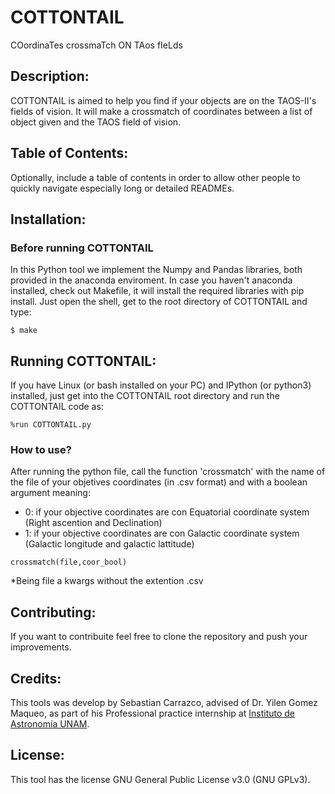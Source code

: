 # COTTONTAIL

COordinaTes crossmaTch ON TAos fIeLds

## Description: 

COTTONTAIL is aimed to help you find if your objects are on the TAOS-II's fields of vision. It will make a crossmatch of coordinates between a list of object given and the TAOS field of vision.

##  Table of Contents: 
Optionally, include a table of contents in order to allow other people to quickly navigate especially long or detailed READMEs.

## Installation: 
### Before running COTTONTAIL
In this Python tool we implement the Numpy and Pandas libraries, both provided in the anaconda enviroment. In case you haven't anaconda installed, check out Makefile, it will install the required libraries with pip install. 
Just open the shell, get to the root directory of COTTONTAIL and type:

```console
$ make
```

## Running COTTONTAIL: 
If you have Linux (or bash installed on your PC) and IPython (or python3) installed, just get into the COTTONTAIL root directory and run the COTTONTAIL code as:  

```console
%run COTTONTAIL.py
```

### How to use?

After running the python file, call the function 'crossmatch' with the name of the file of your objetives coordinates (in .csv format) and with a boolean argument meaning:
* 0: if your objective coordinates are con Equatorial coordinate system (Right ascention and Declination)
* 1: if your objective coordinates are con Galactic coordinate system (Galactic longitude and galactic lattitude)

```console
crossmatch(file,coor_bool)
```
*Being file a kwargs without the extention .csv 

## Contributing:
If you want to contribuite feel free to clone the repository and push your improvements.

## Credits: 
This tools was develop by Sebastian Carrazco, advised of Dr. Yilen Gomez Maqueo, as part of his Professional practice internship at [Instituto de Astronomía UNAM](http://www.astroscu.unam.mx/IA/index.php?lang=en).

## License: 
This tool has the license GNU General Public License v3.0 (GNU GPLv3).
